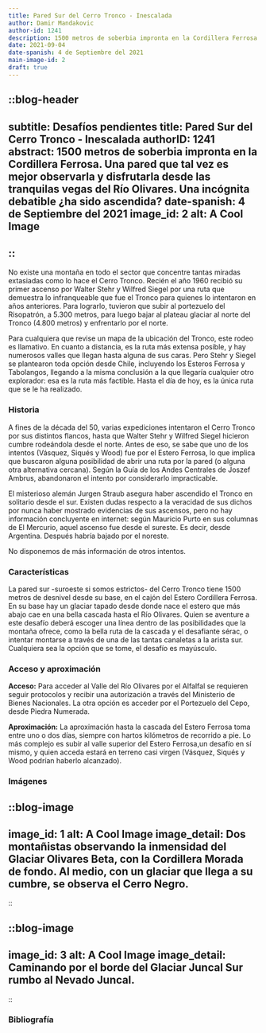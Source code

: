 ```yaml
---
title: Pared Sur del Cerro Tronco - Inescalada
author: Damir Mandakovic
author-id: 1241
description: 1500 metros de soberbia impronta en la Cordillera Ferrosa. Una pared que tal vez es mejor observarla y disfrutarla desde las tranquilas vegas del Río Olivares. Una incógnita debatible ¿ha sido ascendida?
date: 2021-09-04
date-spanish: 4 de Septiembre del 2021
main-image-id: 2
draft: true
---
```

::blog-header
---
subtitle: Desafíos pendientes
title: Pared Sur del Cerro Tronco - Inescalada
authorID: 1241
abstract: 1500 metros de soberbia impronta en la Cordillera Ferrosa. Una pared que tal vez es mejor observarla y disfrutarla desde las tranquilas vegas del Río Olivares. Una incógnita debatible ¿ha sido ascendida?
date-spanish: 4 de Septiembre del 2021
image_id: 2
alt: A Cool Image
---
::
---
No existe una montaña en todo el sector que concentre tantas miradas extasiadas como lo hace el Cerro Tronco. Recién el año 1960 recibió su primer ascenso por Walter Stehr y Wilfred Siegel por una ruta que demuestra lo infranqueable que fue el Tronco para quienes lo intentaron en años anteriores. Para lograrlo, tuvieron que subir al portezuelo del Risopatrón, a 5.300 metros, para luego bajar al plateau glaciar al norte del Tronco (4.800 metros) y enfrentarlo por el norte.

Para cualquiera que revise un mapa de la ubicación del Tronco, este rodeo es llamativo. En cuanto a distancia, es la ruta más extensa posible, y hay numerosos valles que llegan hasta alguna de sus caras. Pero Stehr y Siegel se plantearon toda opción desde Chile, incluyendo los Esteros Ferrosa y Tabolangos, llegando a la misma conclusión a la que llegaría cualquier otro explorador: esa es la ruta más factible. Hasta el día de hoy, es la única ruta que se le ha realizado.

### Historia

A fines de la década del 50, varias expediciones intentaron el Cerro Tronco por sus distintos flancos, hasta que Walter Stehr y Wilfred Siegel hicieron cumbre rodeándola desde el norte. Antes de eso, se sabe que uno de los intentos (Vásquez, Siqués y Wood) fue por el Estero Ferrosa, lo que implica que buscaron alguna posibilidad de abrir una ruta por la pared (o alguna otra alternativa cercana). Según la Guía de los Andes Centrales de Joszef Ambrus, abandonaron el intento por considerarlo impracticable.

El misterioso alemán Jurgen Straub asegura haber ascendido el Tronco en solitario desde el sur. Existen dudas respecto a la veracidad de sus dichos por nunca haber mostrado evidencias de sus ascensos, pero no hay información concluyente en internet: según Mauricio Purto en sus columnas de El Mercurio, aquel ascenso fue desde el sureste. Es decir, desde Argentina. Después habría bajado por el noreste.

No disponemos de más información de otros intentos.

### Características

La pared sur -suroeste si somos estrictos- del Cerro Tronco tiene 1500 metros de desnivel desde su base, en el cajón del Estero Cordillera Ferrosa. En su base hay un glaciar tapado desde donde nace el estero que más abajo cae en una bella cascada hasta el Río Olivares. Quien se aventure a este desafío deberá escoger una línea dentro de las posibilidades que la montaña ofrece, como la bella ruta de la cascada y el desafiante sérac, o intentar montarse a través de una de las tantas canaletas a la arista sur. Cualquiera sea la opción que se tome, el desafío es mayúsculo.

### Acceso y aproximación

**Acceso:** Para acceder al Valle del Río Olivares por el Alfalfal se requieren seguir protocolos y recibir una autorización a través del Ministerio de Bienes Nacionales. La otra opción es acceder por el Portezuelo del Cepo, desde Piedra Numerada.

**Aproximación:** La aproximación hasta la cascada del Estero Ferrosa toma entre uno o dos días, siempre con hartos kilómetros de recorrido a pie. Lo más complejo es subir al valle superior del Estero Ferrosa,un desafío en sí mismo, y quien acceda estará en terreno casi virgen (Vásquez, Siqués y Wood podrían haberlo alcanzado).

### Imágenes
::blog-image
---
image_id: 1
alt: A Cool Image
image_detail: Dos montañistas observando la inmensidad del Glaciar Olivares Beta, con la Cordillera Morada de fondo. Al medio, con un glaciar que llega a su cumbre, se observa el Cerro Negro.
---
::

::blog-image
---
image_id: 3
alt: A Cool Image
image_detail: Caminando por el borde del Glaciar Juncal Sur rumbo al Nevado Juncal.
---
::

### Bibliografía
